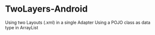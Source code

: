 # TwoLayers-Android
Using two Layouts (.xml) in a single Adapter
Using a POJO class as data type in ArrayList
